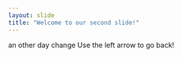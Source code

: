 ```yaml
---
layout: slide
title: "Welcome to our second slide!"
---
```

an other day change
Use the left arrow to go back!
